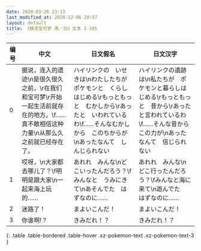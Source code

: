 ```yaml
---
date: 2020-03-26 23:13
last_modified_at: 2020-12-06 20:57
layout: default
title: 《精灵宝可梦 黑／白》文本 2-345
---
```

| 编号 | 中文 | 日文假名 | 日文汉字 |
| ---- | ---- | ---- | --- |
| 0 | 据说，连入的遗迹\n是很久很久之前，\r在我们和宝可梦\r开始一起生活前就存在的地方。\f……真不敢相信这种力量\n从那么久之前就已经存在了。 | ハイリンクの　いせきは\nわたしたちが　ポケモンと　くらしはじめる\rもっともっと　むかしから\rあったと　いわれているわ\f……そんなむかしから　このちからが\nあったなんて　しんじられない | ハイリンクの遺跡は\n私たちが　ポケモンと暮らしはじめる\rもっともっと　昔から\rあったと言われているわ\f……そんな昔から　この力が\nあったなんて　信じられない |
| 1 | 哎呀，\n大家都去哪儿了？\f明明是跟大家\n一起来海上玩的…… | あれれ　みんな\nどこいったんだろう？\fみんなと　うみにきて\nあそんでた　はずなのに…… | あれれ　みんな\nどこ行ったんだろう？\fみんなと海に来て\n遊んでた　はずなのに…… |
| 2 | 迷路了！ | まよいこんだ！ | まよいこんだ！ |
| 3 | 你谁啊!？ | きみだれ！？ | きみだれ！？ |
{: .table .table-bordered .table-hover .xz-pokemon-text .xz-pokemon-text-3 }